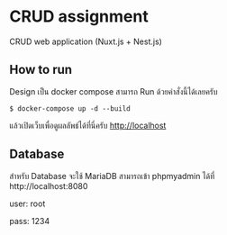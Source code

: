 # CRUD assignment

CRUD web application (Nuxt.js + Nest.js)

## How to run

Design เป็น docker compose สามารถ Run ด้วยคําสั่งนี้ได้เลยครับ

```
$ docker-compose up -d --build
```

แล้วเปิดเว็บเพื่อดูผลลัพธ์ได้ที่นี่ครับ [http://localhost](http://localhost)

## Database

สําหรับ Database จะใช้ MariaDB สามารถเข้า phpmyadmin ได้ที่ http://localhost:8080

user: root

pass: 1234